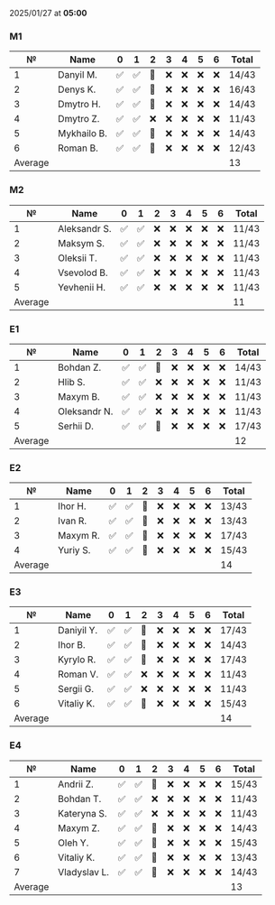 2025/01/27 at **05:00**
### M1
|№|Name|0|1|2|3|4|5|6|Total|
|-----|-----|-----|-----|-----|-----|-----|-----|-----|-----|
|1|Danyil M.|✅|✅|🔄|❌|❌|❌|❌|14/43|
|2|Denys K.|✅|✅|🔄|❌|❌|❌|❌|16/43|
|3|Dmytro H.|✅|✅|🔄|❌|❌|❌|❌|14/43|
|4|Dmytro Z.|✅|✅|❌|❌|❌|❌|❌|11/43|
|5|Mykhailo B.|✅|✅|🔄|❌|❌|❌|❌|14/43|
|6|Roman B.|✅|✅|🔄|❌|❌|❌|❌|12/43|
|Average|||||||||13|
### M2
|№|Name|0|1|2|3|4|5|6|Total|
|-----|-----|-----|-----|-----|-----|-----|-----|-----|-----|
|1|Aleksandr S.|✅|✅|❌|❌|❌|❌|❌|11/43|
|2|Maksym S.|✅|✅|❌|❌|❌|❌|❌|11/43|
|3|Oleksii T.|✅|✅|❌|❌|❌|❌|❌|11/43|
|4|Vsevolod B.|✅|✅|❌|❌|❌|❌|❌|11/43|
|5|Yevhenii H.|✅|✅|❌|❌|❌|❌|❌|11/43|
|Average|||||||||11|
### E1
|№|Name|0|1|2|3|4|5|6|Total|
|-----|-----|-----|-----|-----|-----|-----|-----|-----|-----|
|1|Bohdan Z.|✅|✅|🔄|❌|❌|❌|❌|14/43|
|2|Hlib S.|✅|✅|❌|❌|❌|❌|❌|11/43|
|3|Maxym B.|✅|✅|❌|❌|❌|❌|❌|11/43|
|4|Oleksandr N.|✅|✅|❌|❌|❌|❌|❌|11/43|
|5|Serhii D.|✅|✅|🔄|❌|❌|❌|❌|17/43|
|Average|||||||||12|
### E2
|№|Name|0|1|2|3|4|5|6|Total|
|-----|-----|-----|-----|-----|-----|-----|-----|-----|-----|
|1|Ihor H.|✅|✅|🔄|❌|❌|❌|❌|13/43|
|2|Ivan R.|✅|✅|🔄|❌|❌|❌|❌|13/43|
|3|Maxym R.|✅|✅|🔄|❌|❌|❌|❌|17/43|
|4|Yuriy S.|✅|✅|🔄|❌|❌|❌|❌|15/43|
|Average|||||||||14|
### E3
|№|Name|0|1|2|3|4|5|6|Total|
|-----|-----|-----|-----|-----|-----|-----|-----|-----|-----|
|1|Daniyil Y.|✅|✅|🔄|❌|❌|❌|❌|17/43|
|2|Ihor B.|✅|✅|🔄|❌|❌|❌|❌|14/43|
|3|Kyrylo R.|✅|✅|🔄|❌|❌|❌|❌|17/43|
|4|Roman V.|✅|✅|❌|❌|❌|❌|❌|11/43|
|5|Sergii G.|✅|✅|❌|❌|❌|❌|❌|11/43|
|6|Vitaliy K.|✅|✅|🔄|❌|❌|❌|❌|15/43|
|Average|||||||||14|
### E4
|№|Name|0|1|2|3|4|5|6|Total|
|-----|-----|-----|-----|-----|-----|-----|-----|-----|-----|
|1|Andrii Z.|✅|✅|🔄|❌|❌|❌|❌|15/43|
|2|Bohdan T.|✅|✅|❌|❌|❌|❌|❌|11/43|
|3|Kateryna S.|✅|✅|❌|❌|❌|❌|❌|11/43|
|4|Maxym Z.|✅|✅|🔄|❌|❌|❌|❌|14/43|
|5|Oleh Y.|✅|✅|🔄|❌|❌|❌|❌|15/43|
|6|Vitaliy K.|✅|✅|🔄|❌|❌|❌|❌|13/43|
|7|Vladyslav L.|✅|✅|🔄|❌|❌|❌|❌|14/43|
|Average|||||||||13|
